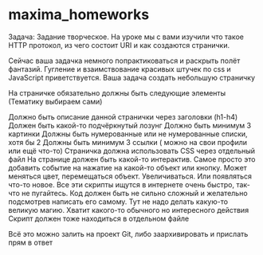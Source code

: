 # maxima_homeworks

Задача:
Задание творческое. На уроке мы с вами изучили что такое HTTP протокол, из чего состоит URI и как создаются странички.

Сейчас ваша задачка немного попрактиковаться и раскрыть полёт фантазий. Гугление и взаимствование красивых штучек по css и JavaScript приветствуется.
Ваша задача создать небольшую страничку

На страничке обязательно должны быть следующие элементы (Тематику выбираем сами)

Должно быть описание данной странички через заголовки (h1-h4)
Должен быть какой-то подчёркнутый лозунг
Должно быть минимум 3 картинки
Должны быть нумерованные или не нумерованные списки, хотя бы 2
Должны быть минимум 3 ссылки ( можно на свои профили или ещё что-то)
Страничка должна использовать CSS через отдельный файл
На странице должен быть какой-то интерактив. Самое просто это добавить событие на нажатие на какой-то объект или кнопку. Может меняться цвет, перемещаться объект. Увеличиваться. Или появляться что-то новое. Все эти скрипты ищутся в интернете очень быстро, так-что не пугайтесь. Код должен быть не сильно сложный и желательно подсмотрев написать его самому. Тут не надо делать какую-то великую магию. Хватит какого-то обычного но интересного действия
Скрипт должен тоже находиться в отдельном файле

Всё это можно залить на проект Git, либо заархивировать и прислать прям в ответ
